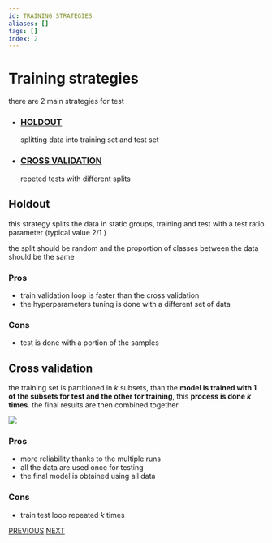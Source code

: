 ```yaml
---
id: TRAINING STRATEGIES
aliases: []
tags: []
index: 2
---
```


# Training strategies

there are 2 main strategies for test

- ### [HOLDOUT](#HOLDOUT)

	splitting data into training set and test set

- ### [CROSS VALIDATION](#CROSS_VALIDATION)

	repeted tests with different splits

## Holdout

this strategy splits the data in static groups, training and test with a test ratio parameter (typical value $2/1$ )

 the split should be random and the proportion of classes between the data should be the same
### Pros

- train validation loop is faster than the cross validation
- the hyperparameters tuning is done with a different set of data

### Cons

- test is done with a portion of the samples



## Cross validation

the training set is partitioned in $k$ subsets, than the **model is trained with 1 of the subsets for test and the other for training**, this **process is done $k$ times**. the final results are then combined together

![](datamining/Pasted_image_20231230181830.png)

### Pros

- more reliability thanks to the multiple runs
- all the data are used once for testing
- the final model is obtained using all data

### Cons

- train test loop repeated $k$ times


[PREVIOUS](CLASSIFICATION.md) [NEXT](datamining/PERFORMANCE_OF_A_CLASSIFIER.md)

